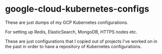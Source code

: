 # google-cloud-kubernetes-configs

These are just dumps of my GCP Kubernetes configurations. 

For setting up Redis, ElasticSearch, MongoDB, HTTPS nodes etc. 

These are just configurations that I copied out of projects I've worked on in the past in order to have a repository of Kubernetes configurations.
